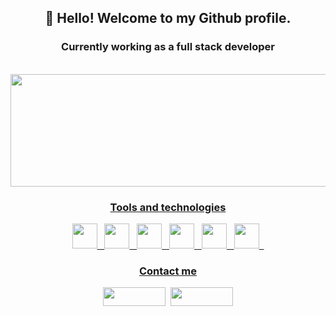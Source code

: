 <div align="center">

## 👋 Hello! Welcome to my Github profile.
### Currently working as a full stack developer

<div>
  <br />
  <a href="https://github.com/stephulz">
  <img height="180em" width="600em" src="https://github-readme-stats.vercel.app/api?username=stephulz&show_icons=true&&rank_icon=github&hide=issues,contribs&theme=dark&include_all_commits=true&count_private=true" />    
</div>

### Tools and technologies

<div>
  <img src="https://cdn.jsdelivr.net/gh/devicons/devicon/icons/java/java-original.svg" width="40" height="40"/>&nbsp&nbsp
  <img src="https://cdn.jsdelivr.net/gh/devicons/devicon/icons/spring/spring-original.svg"  width="40" height="40"/>&nbsp&nbsp   
  <img src="https://cdn.jsdelivr.net/gh/devicons/devicon/icons/react/react-original.svg" width="40" height="40" />&nbsp&nbsp
  <img src="https://cdn.jsdelivr.net/gh/devicons/devicon/icons/angularjs/angularjs-original.svg"  width="40" height="40" />&nbsp&nbsp
  <img src="https://cdn.jsdelivr.net/gh/devicons/devicon@latest/icons/microsoftsqlserver/microsoftsqlserver-original.svg" width="40" height="40"/>&nbsp&nbsp
  <img src="https://cdn.jsdelivr.net/gh/devicons/devicon@latest/icons/postgresql/postgresql-original.svg" width="40" height="40"/>&nbsp&nbsp
</div>
  
### Contact me
<div>
  <a href="https://www.linkedin.com/in/stefan-s-aa7654a5/" target="_blank"><img src="https://img.shields.io/badge/-LinkedIn-%230077B5?style=for-the- badge&logo=linkedin&logoColor=white" target="_blank" width="100" height="30"></a>&nbsp
  <a href = "mailto:stefansanches9@gmail.com"><img src="https://img.shields.io/badge/Gmail-D14836?style=for-the-badge&logo=gmail&logoColor=white" width="100" height="30" target="_blank"></a>
</div>
